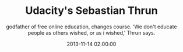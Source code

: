 ---
layout: post
title:  "Udacity's Sebastian Thrun"
subtitle:  "godfather of free online education, changes course. 'We don't educate people as others wished, or as i wished,' Thrun says."
date:   2013-11-14 02:00:00
refurl: http://www.fastcompany.com/3021473/udacity-sebastian-thrun-uphill-climb
source: fastcompany.com | Max Chafkin
categories: linkpost
---